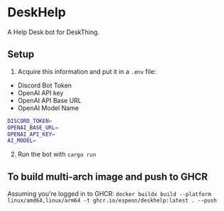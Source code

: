 # DeskHelp

A Help Desk bot for DeskThing.

## Setup

1. Acquire this information and put it in a `.env` file:
- Discord Bot Token
- OpenAI API key
- OpenAI API Base URL
- OpenAI Model Name
```sh
DISCORD_TOKEN=
OPENAI_BASE_URL=
OPENAI_API_KEY=
AI_MODEL=
```
2. Run the bot with `cargo run`


## To build multi-arch image and push to GHCR
Assuming you're logged in to GHCR:
`docker buildx build --platform linux/amd64,linux/arm64 -t ghcr.io/espeon/deskhelp:latest . --push`
